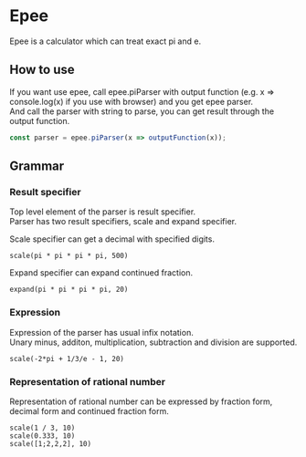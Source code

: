 # Epee

Epee is a calculator which can treat exact pi and e.

## How to use

If you want use epee, call epee.piParser with output function (e.g. x => console.log(x) if you use with browser) and you get epee parser.  
And call the parser with string to parse, you can get result through the output function.

```javascript
const parser = epee.piParser(x => outputFunction(x));
```

## Grammar

### Result specifier

Top level element of the parser is result specifier.  
Parser has two result specifiers, scale and expand specifier.

Scale specifier can get a decimal with specified digits.

```
scale(pi * pi * pi * pi, 500)
```

Expand specifier can expand continued fraction.

```
expand(pi * pi * pi * pi, 20)
```

### Expression

Expression of the parser has usual infix notation.  
Unary minus, additon, multiplication, subtraction and division are supported.

```
scale(-2*pi + 1/3/e - 1, 20)
```

### Representation of rational number

Representation of rational number can be expressed by fraction form, decimal form and continued fraction form.

```
scale(1 / 3, 10)
scale(0.333, 10)
scale([1;2,2,2], 10)
```

